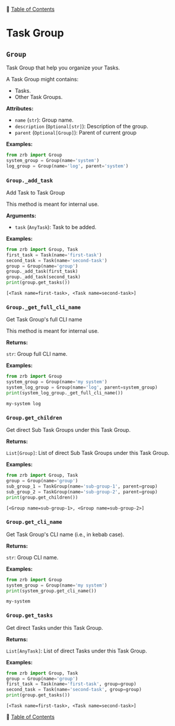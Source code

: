 🔖 [Table of Contents](../README.md)

# Task Group

<!--start-doc-->
## `Group`

Task Group that help you organize your Tasks.

A Task Group might contains:
- Tasks.
- Other Task Groups.

__Attributes:__

- `name` (`str`): Group name.
- `description` (`Optional[str]`): Description of the group.
- `parent` (`Optional[Group]`): Parent of current group

__Examples:__

```python
from zrb import Group
system_group = Group(name='system')
log_group = Group(name='log', parent='system')
```


### `Group._add_task`

Add Task to Task Group

This method is meant for internal use.

__Arguments:__

- `task` (`AnyTask`): Task to be added.

__Examples:__

```python
from zrb import Group, Task
first_task = Task(name='first-task')
second_task = Task(name='second-task')
group = Group(name='group')
group._add_task(first_task)
group._add_task(second_task)
print(group.get_tasks())
```

```
[<Task name=first-task>, <Task name=second-task>]
```


### `Group._get_full_cli_name`

Get Task Group's full CLI name

This method is meant for internal use.

__Returns:__

`str`: Group full CLI name.

__Examples:__

```python
from zrb import Group
system_group = Group(name='my system')
system_log_group = Group(name='log', parent=system_group)
print(system_log_group._get_full_cli_name())
```

```
my-system log
```


### `Group.get_children`

Get direct Sub Task Groups under this Task Group.

__Returns:__

`List[Group]`: List of direct Sub Task Groups under this Task Group.

__Examples:__

```python
from zrb import Group, Task
group = Group(name='group')
sub_group_1 = TaskGroup(name='sub-group-1', parent=group)
sub_group_2 = TaskGroup(name='sub-group-2', parent=group)
print(group.get_children())
```

```
[<Group name=sub-group-1>, <Group name=sub-group-2>]
```


### `Group.get_cli_name`

Get Task Group's CLI name (i.e., in kebab case).

__Returns:__

`str`: Group CLI name.

__Examples:__

```python
from zrb import Group
system_group = Group(name='my system')
print(system_group.get_cli_name())
```

```
my-system
```


### `Group.get_tasks`

Get direct Tasks under this Task Group.

__Returns:__

`List[AnyTask]`: List of direct Tasks under this Task Group.

__Examples:__

```python
from zrb import Group, Task
group = Group(name='group')
first_task = Task(name='first-task', group=group)
second_task = Task(name='second-task', group=group)
print(group.get_tasks())
```

```
[<Task name=first-task>, <Task name=second-task>]
```


<!--end-doc-->

🔖 [Table of Contents](../README.md)
